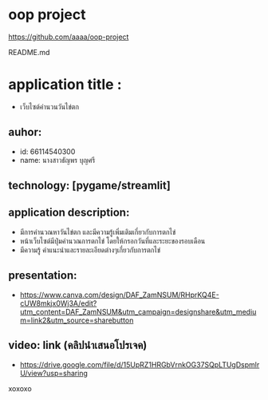 # oop project
https://github.com/aaaa/oop-project

README.md

# application title : 
  * เว็บไซต์คำนวนวันไข่ตก

## auhor:
  * id: 66114540300
  * name: นางสาวธัญพร บุญศรี
   
## technology: [pygame/streamlit]
  
## application description:
  * มีการคำนวณหาวันไข่ตก และมีความรู้เพิ่มเติมเกี่ยวกับการตกไข่
  * หน้าเว็บไซต์มีปุ่มคำนวณการตกไข่ โดยให้กรอกวันที่และระยะของรอบเดือน
  * มีความรู้ คำแนะนำและรายละเอียดต่างๆเกี่ยวกับการตกไข่

## presentation: 
  * https://www.canva.com/design/DAF_ZamNSUM/RHprKQ4E-cUW8mkjx0Wj3A/edit?utm_content=DAF_ZamNSUM&utm_campaign=designshare&utm_medium=link2&utm_source=sharebutton

## video: link (คลิปนำเสนอโปรเจค)
  * https://drive.google.com/file/d/15UpRZ1HRGbVrnkOG37SQpLTUgDspmlrU/view?usp=sharing
    
xoxoxo

